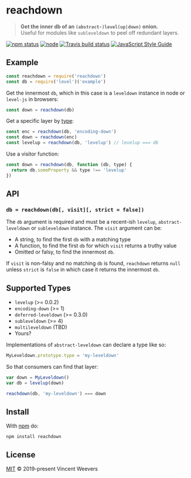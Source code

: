 # reachdown

> **Get the inner db of an `(abstract-)level(up|down)` onion.**  
> Useful for modules like `subleveldown` to peel off redundant layers.

[![npm status](http://img.shields.io/npm/v/reachdown.svg)](https://www.npmjs.org/package/reachdown)
[![node](https://img.shields.io/node/v/reachdown.svg)](https://www.npmjs.org/package/reachdown)
[![Travis build status](https://img.shields.io/travis/vweevers/reachdown.svg?label=travis)](http://travis-ci.org/vweevers/reachdown)
[![JavaScript Style Guide](https://img.shields.io/badge/code_style-standard-brightgreen.svg)](https://standardjs.com)

## Example

```js
const reachdown = require('reachdown')
const db = require('level')('example')
```

Get the innermost `db`, which in this case is a `leveldown` instance in node or `level-js` in browsers:

```js
const down = reachdown(db)
```

Get a specific layer by [type](#supported-types):

```js
const enc = reachdown(db, 'encoding-down')
const down = reachdown(enc)
const levelup = reachdown(db, 'levelup') // levelup === db
```

Use a visitor function:

```js
const down = reachdown(db, function (db, type) {
  return db.someProperty && type !== 'levelup'
})
```

## API

### `db = reachdown(db[, visit][, strict = false])`

The `db` argument is required and must be a recent-ish `levelup`, `abstract-leveldown` or `subleveldown` instance. The `visit` argument can be:

- A string, to find the first `db` with a matching type
- A function, to find the first `db` for which `visit` returns a truthy value
- Omitted or falsy, to find the innermost `db`.

If `visit` is non-falsy and no matching `db` is found, `reachdown` returns `null` unless `strict` is `false` in which case it returns the innermost `db`.

## Supported Types

- `levelup` (>= 0.0.2)
- `encoding-down` (>= 1)
- `deferred-leveldown` (>= 0.3.0)
- `subleveldown` (>= 4)
- `multileveldown` (TBD)
- Yours?

Implementations of `abstract-leveldown` can declare a type like so:

```js
MyLeveldown.prototype.type = 'my-leveldown'
```

So that consumers can find that layer:

```js
var down = MyLeveldown()
var db = levelup(down)

reachdown(db, 'my-leveldown') === down
```

## Install

With [npm](https://npmjs.org) do:

```
npm install reachdown
```

## License

[MIT](LICENSE.md) © 2019-present Vincent Weevers

